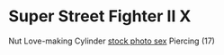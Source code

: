 # Super Street Fighter II X

Nut Love-making Cylinder <a href="http://photosex.videoseks.org">stock
photo sex</a> Piercing (17)

